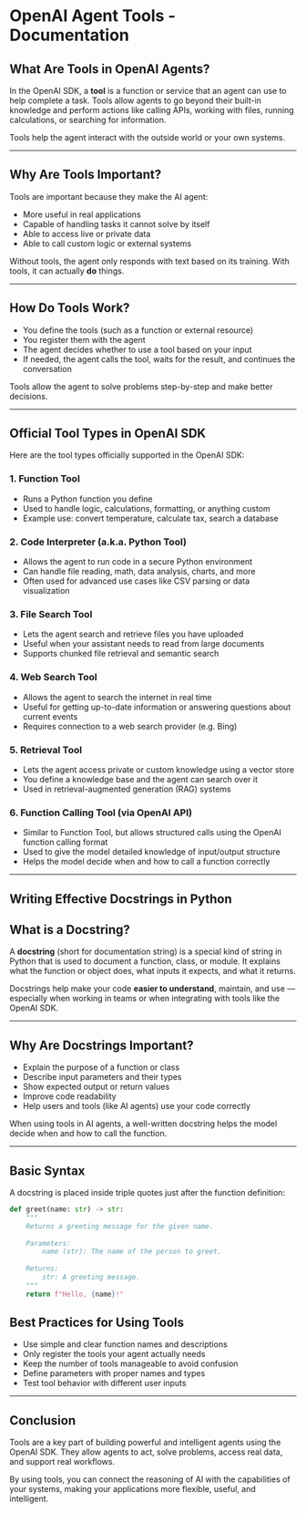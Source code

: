 # OpenAI Agent Tools - Documentation

## What Are Tools in OpenAI Agents?

In the OpenAI SDK, a **tool** is a function or service that an agent can use to help complete a task. Tools allow agents to go beyond their built-in knowledge and perform actions like calling APIs, working with files, running calculations, or searching for information.

Tools help the agent interact with the outside world or your own systems.

---

## Why Are Tools Important?

Tools are important because they make the AI agent:

- More useful in real applications
- Capable of handling tasks it cannot solve by itself
- Able to access live or private data
- Able to call custom logic or external systems

Without tools, the agent only responds with text based on its training. With tools, it can actually **do** things.

---

## How Do Tools Work?

- You define the tools (such as a function or external resource)
- You register them with the agent
- The agent decides whether to use a tool based on your input
- If needed, the agent calls the tool, waits for the result, and continues the conversation

Tools allow the agent to solve problems step-by-step and make better decisions.

---

## Official Tool Types in OpenAI SDK

Here are the tool types officially supported in the OpenAI SDK:

### 1. Function Tool
- Runs a Python function you define
- Used to handle logic, calculations, formatting, or anything custom
- Example use: convert temperature, calculate tax, search a database

### 2. Code Interpreter (a.k.a. Python Tool)
- Allows the agent to run code in a secure Python environment
- Can handle file reading, math, data analysis, charts, and more
- Often used for advanced use cases like CSV parsing or data visualization

### 3. File Search Tool
- Lets the agent search and retrieve files you have uploaded
- Useful when your assistant needs to read from large documents
- Supports chunked file retrieval and semantic search

### 4. Web Search Tool
- Allows the agent to search the internet in real time
- Useful for getting up-to-date information or answering questions about current events
- Requires connection to a web search provider (e.g. Bing)

### 5. Retrieval Tool
- Lets the agent access private or custom knowledge using a vector store
- You define a knowledge base and the agent can search over it
- Used in retrieval-augmented generation (RAG) systems

### 6. Function Calling Tool (via OpenAI API)
- Similar to Function Tool, but allows structured calls using the OpenAI function calling format
- Used to give the model detailed knowledge of input/output structure
- Helps the model decide when and how to call a function correctly

---
## Writing Effective Docstrings in Python

## What is a Docstring?

A **docstring** (short for documentation string) is a special kind of string in Python that is used to document a function, class, or module. It explains what the function or object does, what inputs it expects, and what it returns.

Docstrings help make your code **easier to understand**, maintain, and use — especially when working in teams or when integrating with tools like the OpenAI SDK.

---

## Why Are Docstrings Important?

- Explain the purpose of a function or class
- Describe input parameters and their types
- Show expected output or return values
- Improve code readability
- Help users and tools (like AI agents) use your code correctly

When using tools in AI agents, a well-written docstring helps the model decide when and how to call the function.

---

## Basic Syntax

A docstring is placed inside triple quotes just after the function definition:

```python
def greet(name: str) -> str:
    """
    Returns a greeting message for the given name.
    
    Parameters:
        name (str): The name of the person to greet.
    
    Returns:
        str: A greeting message.
    """
    return f"Hello, {name}!"
```

## Best Practices for Using Tools

- Use simple and clear function names and descriptions
- Only register the tools your agent actually needs
- Keep the number of tools manageable to avoid confusion
- Define parameters with proper names and types
- Test tool behavior with different user inputs

---



## Conclusion

Tools are a key part of building powerful and intelligent agents using the OpenAI SDK. They allow agents to act, solve problems, access real data, and support real workflows.

By using tools, you can connect the reasoning of AI with the capabilities of your systems, making your applications more flexible, useful, and intelligent.


